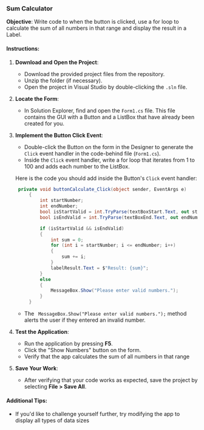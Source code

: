 ### Sum Calculator

**Objective**: Write code to when the button is clicked, use a for loop to calculate the sum of all numbers in that range and display the result in a Label.

#### Instructions:

1. **Download and Open the Project**:
   - Download the provided project files from the repository.
   - Unzip the folder (if necessary).
   - Open the project in Visual Studio by double-clicking the `.sln` file.

2. **Locate the Form**:
   - In Solution Explorer, find and open the `Form1.cs` file. This file contains the GUI with a Button and a ListBox that have already been created for you.

3. **Implement the Button Click Event**:
   - Double-click the Button on the form in the Designer to generate the `Click` event handler in the code-behind file (`Form1.cs`).
   - Inside the `Click` event handler, write a for loop that iterates from 1 to 100 and adds each number to the ListBox.

   Here is the code you should add inside the Button's `Click` event handler:

   ```csharp
    private void buttonCalculate_Click(object sender, EventArgs e)
        {
            int startNumber;
            int endNumber;
            bool isStartValid = int.TryParse(textBoxStart.Text, out startNumber);
            bool isEndValid = int.TryParse(textBoxEnd.Text, out endNumber);

            if (isStartValid && isEndValid)
            {
                int sum = 0;
                for (int i = startNumber; i <= endNumber; i++)
                {
                    sum += i;
                }
                labelResult.Text = $"Result: {sum}";
            }
            else
            {
                MessageBox.Show("Please enter valid numbers.");
            }
        }
   ```

   - The ` MessageBox.Show("Please enter valid numbers.");` method alerts the user if they entered an invalid number.

4. **Test the Application**:
   - Run the application by pressing **F5**.
   - Click the "Show Numbers" button on the form.
   - Verify that the app calculates the sum of all numbers in that range

5. **Save Your Work**:
   - After verifying that your code works as expected, save the project by selecting **File > Save All**.

#### Additional Tips:
- If you'd like to challenge yourself further, try modifying the app to display all types of data sizes
